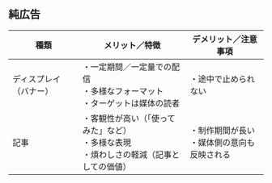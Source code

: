 ## 純広告
| 種類                   | メリット／特徴                                                                                  | デメリット／注意事項                                     | 
| ---------------------- | -------------------------------------------------------------------------------------------- | ---------------------------------------------- | 
| ディスプレイ（バナー） | ・一定期間／一定量での配信<br>・多様なフォーマット<br>・ターゲットは媒体の読者               | ・途中で止められない                           | 
| 記事                   | ・客観性が高い（「使ってみた」など）<br>・多様な表現<br>・煩わしさの軽減（記事としての価値） | ・制作期間が長い<br>・媒体側の意向も反映される | 
